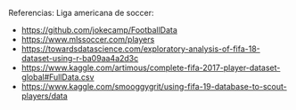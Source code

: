 
Referencias:
Liga americana de soccer:
+ https://github.com/jokecamp/FootballData
+ https://www.mlssoccer.com/players
+ https://towardsdatascience.com/exploratory-analysis-of-fifa-18-dataset-using-r-ba09aa4a2d3c
+ https://www.kaggle.com/artimous/complete-fifa-2017-player-dataset-global#FullData.csv
+ https://www.kaggle.com/smooggygrit/using-fifa-19-database-to-scout-players/data
